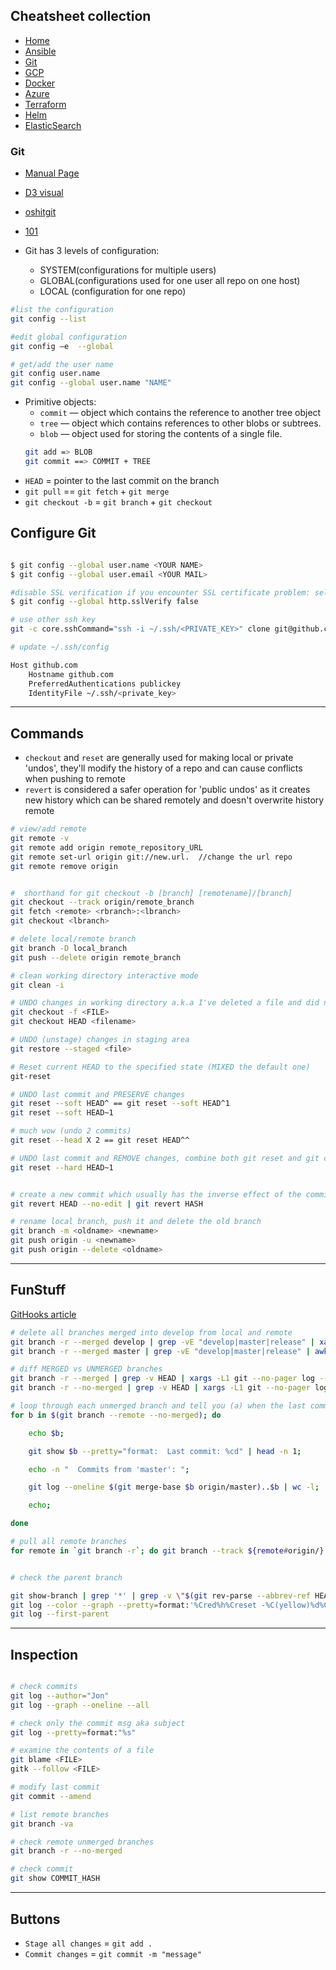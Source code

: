 ## Cheatsheet collection

* [Home](#)
* [Ansible](ansible.md)
* <ins>[Git](git.md)</ins>
* [GCP](index.md)
* [Docker](docker.md)
* [Azure](azure.md)
* [Terraform](terraform.md)
* [Helm](helm.md)
* [ElasticSearch](elastic.md)

### Git

* [Manual Page](https://mirrors.edge.kernel.org/pub/software/scm/git/docs/)
* [D3 visual](http://onlywei.github.io/explain-git-with-d3/)
* [oshitgit](https://ohshitgit.com/)
* [101](https://www.git-tower.com/learn/git/faq/restoring-deleted-files)

* Git has 3 levels of configuration:
  - SYSTEM(configurations for multiple users)
  - GLOBAL(configurations used for one user all repo on one host) 
  - LOCAL (configuration for one repo) 
  
```bash
#list the configuration
git config --list 

#edit global configuration 
git config –e  --global

# get/add the user name
git config user.name
git config --global user.name "NAME"

```
  
* Primitive objects:
  * `commit` — object which contains the reference to another tree object
  * `tree` — object which contains references to other blobs or subtrees.
  * `blob` — object used for storing the contents of a single file.
  ```bash
  git add => BLOB
  git commit ==> COMMIT + TREE
  ```
* `HEAD` = pointer to the last commit on the branch
* `git pull` == `git fetch` + `git merge`
* `git checkout -b` = `git branch` + `git checkout`

## Configure Git

```bash

$ git config --global user.name <YOUR NAME>
$ git config --global user.email <YOUR MAIL>

#disable SSL verification if you encounter SSL certificate problem: self signed certificate
$ git config --global http.sslVerify false

# use other ssh key
git -c core.sshCommand="ssh -i ~/.ssh/<PRIVATE_KEY>" clone git@github.com:dejanu/sretoolkit.git

# update ~/.ssh/config

Host github.com
    Hostname github.com
    PreferredAuthentications publickey
    IdentityFile ~/.ssh/<private_key>
```

***

## Commands

* `checkout` and `reset` are generally used for making local or private 'undos', they'll modify the history of a repo and can cause conflicts when pushing to remote
* `revert` is considered a safer operation for 'public undos' as it creates new history which can be shared remotely and doesn't overwrite history remote

```bash
# view/add remote
git remote -v
git remote add origin remote_repository_URL
git remote set-url origin git://new.url.  //change the url repo
git remote remove origin


#  shorthand for git checkout -b [branch] [remotename]/[branch]
git checkout --track origin/remote_branch
git fetch <remote> <rbranch>:<lbranch> 
git checkout <lbranch>

# delete local/remote branch
git branch -D local_branch
git push --delete origin remote_branch

# clean working directory interactive mode
git clean -i

# UNDO changes in working directory a.k.a I've deleted a file and did not commit
git checkout -f <FILE>
git checkout HEAD <filename>

# UNDO (unstage) changes in staging area 
git restore --staged <file>

# Reset current HEAD to the specified state (MIXED the default one)
git-reset

# UNDO last commit and PRESERVE changes
git reset --soft HEAD^ == git reset --soft HEAD^1
git reset --soft HEAD~1 

# much wow (undo 2 commits) 
git reset --head X 2 == git reset HEAD^^ 

# UNDO last commit and REMOVE changes, combine both git reset and git checkout in a single command
git reset --hard HEAD~1 


# create a new commit which usually has the inverse effect of the commit being reverted.
git revert HEAD --no-edit | git revert HASH

# rename local branch, push it and delete the old branch
git branch -m <oldname> <newname>
git push origin -u <newname>
git push origin --delete <oldname>
```

***

## FunStuff
[GitHooks article](https://dev.to/dejanualex/short-intro-to-git-hooks-2llb)
```bash
# delete all branches merged into develop from local and remote
git branch -r --merged develop | grep -vE "develop|master|release" | xargs -n 1 git branch -d
git branch -r --merged master | grep -vE "develop|master|release" | awk -F'/' '{print $2}'|xargs -n 1 git push --delete origin

# diff MERGED vs UNMERGED branches
git branch -r --merged | grep -v HEAD | xargs -L1 git --no-pager log --pretty=tformat:'%Cgreen%d%Creset | %h | %an | %Cblue%ar%Creset' -1 | column -t -s '|'
git branch -r --no-merged | grep -v HEAD | xargs -L1 git --no-pager log --pretty=tformat:'%Cgreen%d%Creset | %h | %an | %Cblue%ar%Creset' -1 | column -t -s '|'
```
```bash
# loop through each unmerged branch and tell you (a) when the last commit was made, and (b) how many commits it contains which are not merged to ‘origin/master’
for b in $(git branch --remote --no-merged); do

    echo $b;

    git show $b --pretty="format:  Last commit: %cd" | head -n 1;

    echo -n "  Commits from 'master': ";

    git log --oneline $(git merge-base $b origin/master)..$b | wc -l;

    echo;

done
```
```bash
# pull all remote branches
for remote in `git branch -r`; do git branch --track ${remote#origin/} $remote; done
```

```bash

# check the parent branch

git show-branch | grep '*' | grep -v \"$(git rev-parse --abbrev-ref HEAD)\" | head -n1 | sed 's/.*\\[\\(.*\\)\\].*/\\1/' | sed 's/[\\^~].*//' #
git log --color --graph --pretty=format:'%Cred%h%Creset -%C(yellow)%d%Creset %s %Cgreen(%cr) %C(bold blue)<%an>%Creset' --abbrev-commit
git log --first-parent
```

***

## Inspection


```bash

# check commits 
git log --author="Jon"
git log --graph --oneline --all

# check only the commit msg aka subject
git log --pretty=format:"%s"

# examine the contents of a file
git blame <FILE>
gitk --follow <FILE>

# modify last commit
git commit --amend 

# list remote branches
git branch -va

# check remote unmerged branches
git branch -r --no-merged

# check commit
git show COMMIT_HASH

```
***

## Buttons

* <kbd>`Stage all changes`</kbd> = `git add .`
* <kbd>`Commit changes`</kbd> = `git commit -m "message"`
